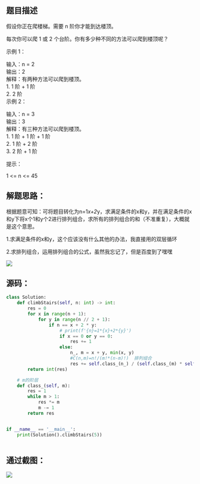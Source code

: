 
<BlogInfo id="1344" title="leetcode之爬楼梯" author="白日梦想猿" pv=0 read_times=0 pre_cost_time="44" category="leetcode100题" tag_list="['leetcode', '              阶层']" create_time="2022.02.05 19:55:18.933161" update_time="2022.07.11 10:37:15" />

## **题目描述**



假设你正在爬楼梯。需要 n 阶你才能到达楼顶。

每次你可以爬 1 或 2 个台阶。你有多少种不同的方法可以爬到楼顶呢？



示例 1：

输入：n = 2  
输出：2  
解释：有两种方法可以爬到楼顶。  
1\. 1 阶 + 1 阶  
2\. 2 阶  
示例 2：

输入：n = 3  
输出：3  
解释：有三种方法可以爬到楼顶。  
1\. 1 阶 + 1 阶 + 1 阶  
2\. 1 阶 + 2 阶  
3\. 2 阶 + 1 阶  


提示：

1 <= n <= 45



## **解题思路：**

根据题意可知：可将题目转化为n=1*x+2*y，求满足条件的x和y，并在满足条件的x和y下将x个1和y个2进行排列组合，求所有的排列组合的和（不准重复），大概就是这个意思。

1.求满足条件的x和y，这个应该没有什么其他的办法，我直接用的双层循环

2.求排列组合，运用排列组合的公式，虽然我忘记了，但是百度到了嘿嘿

![](../media/image/2022/02/05/image-20220205195339-1.png)

## **源码：**
```python
class Solution:
    def climbStairs(self, n: int) -> int:
        res = 0
        for x in range(n + 1):
            for y in range(n // 2 + 1):
                if n == x + 2 * y:
                    # print(f'{n}=1*{x}+2*{y}')
                    if x == 0 or y == 0:
                        res += 1
                    else:
                        n_, m = x + y, min(x, y)
                        #C(n,m)=n!/(m!*(n-m)!)  排列组合
                        res += self.class_(n_) / (self.class_(m) * self.class_(n_ - m))
        return int(res)

    # m的阶层
    def class_(self, m):
        res = 1
        while m > 1:
            res *= m
            m -= 1
        return res


if __name__ == '__main__':
    print(Solution().climbStairs(5))
 
```


## **通过截图：**

![](../media/image/2022/02/05/image-20220205195446-2.png)


























